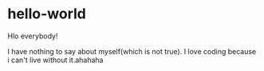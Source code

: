 # hello-world

Hlo everybody!

I have nothing to say about myself(which is not true).
I love coding because i can't live without it.ahahaha

